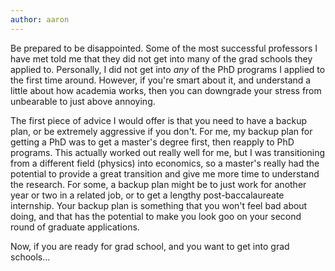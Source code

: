 ```yaml
---
author: aaron
---
```

Be prepared to be disappointed. Some of the most successful professors I have met told me that they did not get into many of the grad schools they applied to. Personally, I did not get into *any* of the PhD programs I applied to the first time around. However, if you're smart about it, and understand a little about how academia works, then you can downgrade your stress from unbearable to just above annoying. 

The first piece of advice I would offer is that you need to have a backup plan, or be extremely aggressive if you don't. For me, my backup plan for getting a PhD was to get a master's degree first, then reapply to PhD programs. This actually worked out really well for me, but I was transitioning from a different field (physics) into economics, so a master's really had the potential to provide a great transition and give me more time to understand the research. For some, a backup plan might be to just work for another year or two in a related job, or to get a lengthy post-baccalaureate internship. Your backup plan is something that you won't feel bad about doing, and that has the potential to make you look goo on your second round of graduate applications.

Now, if you are ready for grad school, and you want to get into grad schools...